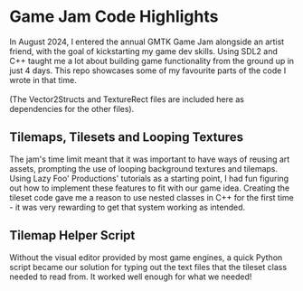 # Game Jam Code Highlights

In August 2024, I entered the annual GMTK Game Jam alongside an artist friend, with the goal of kickstarting my game dev skills. Using SDL2 and C++ taught me a lot about building game functionality from the ground up in just 4 days. This repo showcases some of my favourite parts of the code I wrote in that time.
<br><br>
(The Vector2Structs and TextureRect files are included here as dependencies for the other files).

## Tilemaps, Tilesets and Looping Textures
The jam's time limit meant that it was important to have ways of reusing art assets, prompting the use of looping background textures and tilemaps. Using Lazy Foo' Productions' tutorials as a starting point, I had fun figuring out how to implement these features to fit with our game idea. Creating the tileset code gave me a reason to use nested classes in C++ for the first time - it was very rewarding to get that system working as intended.

## Tilemap Helper Script
Without the visual editor provided by most game engines, a quick Python script became our solution for typing out the text files that the tileset class needed to read from. It worked well enough for what we needed!
